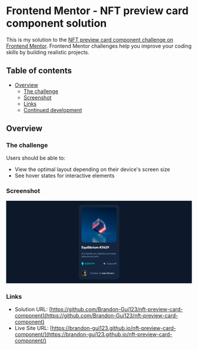 # Frontend Mentor - NFT preview card component solution

This is my solution to the [NFT preview card component challenge on Frontend Mentor](https://www.frontendmentor.io/challenges/nft-preview-card-component-SbdUL_w0U). Frontend Mentor challenges help you improve your coding skills by building realistic projects.

## Table of contents

- [Overview](#overview)
  - [The challenge](#the-challenge)
  - [Screenshot](#screenshot)
  - [Links](#links)
  - [Continued development](#continued-development)

## Overview

### The challenge

Users should be able to:

- View the optimal layout depending on their device's screen size
- See hover states for interactive elements

### Screenshot

![Screenshot of own website solution](images/screenshot.png)

### Links

- Solution URL: [https://github.com/Brandon-Gui123/nft-preview-card-component](https://github.com/Brandon-Gui123/nft-preview-card-component)
- Live Site URL: [https://brandon-gui123.github.io/nft-preview-card-component/](https://brandon-gui123.github.io/nft-preview-card-component/)

